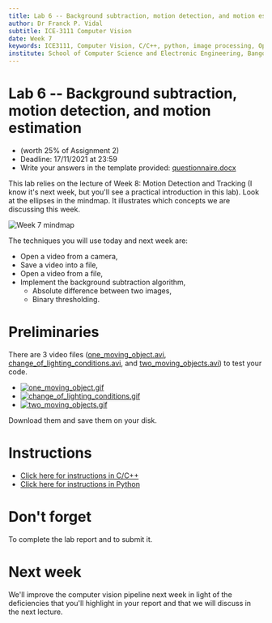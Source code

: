 ```yaml
---
title: Lab 6 -- Background subtraction, motion detection, and motion estimation.
author: Dr Franck P. Vidal
subtitle: ICE-3111 Computer Vision
date: Week 7
keywords: ICE3111, Computer Vision, C/C++, python, image processing, OpenCV, Bangor University, School of Computer Science and Electronic Engineering
institute: School of Computer Science and Electronic Engineering, Bangor University
---
```


# Lab 6 -- Background subtraction, motion detection, and motion estimation

- (worth 25% of Assignment 2)
- Deadline: 17/11/2021 at 23:59
- Write your answers in the template provided: [questionnaire.docx](https://github.com/effepivi/ICE-3111-Computer_Vision/raw/main/Labs/Lab-06/questionnaire.docx)

This lab relies on the lecture of Week 8: Motion Detection and Tracking (I know it's next week, but you'll see a practical introduction in this lab).
Look at the ellipses in the mindmap. It illustrates which concepts we are discussing this week.

![Week 7 mindmap](mindmap.png)


The techniques you will use today and next week are:

- Open a video from a camera,
- Save a video into a file,
- Open a video from a file,
- Implement the background subtraction algorithm,
    - Absolute difference between two images,
    - Binary thresholding.

# Preliminaries

There are 3 video files ([one_moving_object.avi](one_moving_object.avi), [change_of_lighting_conditions.avi](change_of_lighting_conditions.avi), and [two_moving_objects.avi](two_moving_objects.avi)) to test your code.

- [![one_moving_object.gif](./one_moving_object.gif)](one_moving_object.avi)
- [![change_of_lighting_conditions.gif](./change_of_lighting_conditions.gif)](change_of_lighting_conditions.avi)
- [![two_moving_objects.gif](./two_moving_objects.gif)](two_moving_objects.avi)

Download them and save them on your disk.


# Instructions

- [Click here for instructions in C/C++](C-CXX.md)
- [Click here for instructions in Python](Python.md)

# Don't forget

To complete the lab report and to submit it.

# Next week

We'll improve the computer vision pipeline next week in light of the deficiencies that you'll highlight in your report and that we will discuss in the next lecture.
